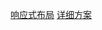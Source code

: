 [响应式布局](https://www.cnblogs.com/lqywong/p/11940274.html)
[详细方案](https://blog.csdn.net/sinat_17775997/article/details/89087348)